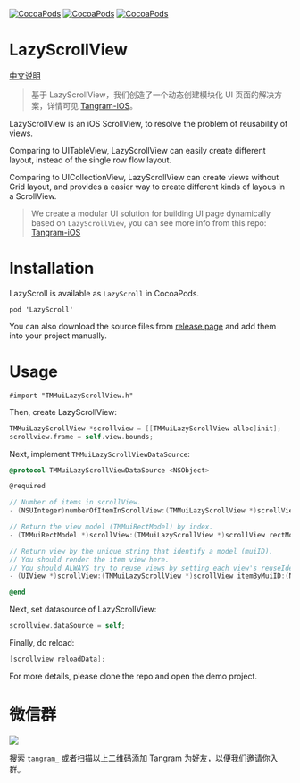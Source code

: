 [![CocoaPods](https://img.shields.io/cocoapods/v/LazyScroll.svg)]() [![CocoaPods](https://img.shields.io/cocoapods/p/LazyScroll.svg)]() [![CocoaPods](https://img.shields.io/cocoapods/l/LazyScroll.svg)]()

# LazyScrollView

[中文说明](http://pingguohe.net/2016/01/31/lazyscroll.html)

> 基于 LazyScrollView，我们创造了一个动态创建模块化 UI 页面的解决方案，详情可见 [Tangram-iOS](https://github.com/alibaba/tangram-ios)。

LazyScrollView is an iOS ScrollView, to resolve the problem of reusability of views.

Comparing to UITableView, LazyScrollView can easily create different layout, instead of the single row flow layout.

Comparing to UICollectionView, LazyScrollView can create views without Grid layout, and provides a easier way to create different kinds of layous in a ScrollView.

> We create a modular UI solution for building UI page dynamically based on `LazyScrollView`, you can see more info from this repo: [Tangram-iOS](https://github.com/alibaba/tangram-ios)

# Installation

LazyScroll is available as `LazyScroll` in CocoaPods.

    pod 'LazyScroll'

You can also download the source files from [release page](https://github.com/alibaba/LazyScrollView/releases) and add them into your project manually.

# Usage

    #import "TMMuiLazyScrollView.h"
    
Then, create LazyScrollView:
 
```objectivec
TMMuiLazyScrollView *scrollview = [[TMMuiLazyScrollView alloc]init];
scrollview.frame = self.view.bounds;
```

Next, implement `TMMuiLazyScrollViewDataSource`:
 
```objectivec
@protocol TMMuiLazyScrollViewDataSource <NSObject>

@required

// Number of items in scrollView.
- (NSUInteger)numberOfItemInScrollView:(TMMuiLazyScrollView *)scrollView;

// Return the view model (TMMuiRectModel) by index.
- (TMMuiRectModel *)scrollView:(TMMuiLazyScrollView *)scrollView rectModelAtIndex:(NSUInteger)index;

// Return view by the unique string that identify a model (muiID).
// You should render the item view here.
// You should ALWAYS try to reuse views by setting each view's reuseIdentifier.
- (UIView *)scrollView:(TMMuiLazyScrollView *)scrollView itemByMuiID:(NSString *)muiID;

@end
```

Next, set datasource of LazyScrollView:

```objectivec
scrollview.dataSource = self;
```

Finally, do reload:

```objectivec
[scrollview reloadData];
```

For more details, please clone the repo and open the demo project. 

# 微信群

![](https://img.alicdn.com/tfs/TB11_2_kbSYBuNjSspiXXXNzpXa-167-167.png)

搜索 `tangram_` 或者扫描以上二维码添加 Tangram 为好友，以便我们邀请你入群。
